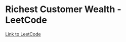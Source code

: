 # Richest Customer Wealth - LeetCode

[Link to LeetCode](https://leetcode.com/problems/richest-customer-wealth/)
